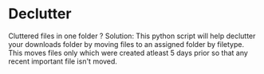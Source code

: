 # Declutter

Cluttered files in one folder ?
Solution:
This python script will help declutter your downloads folder by moving files to an assigned folder by filetype. 
This moves files only which were created atleast 5 days prior so that any recent important file isn't moved.

